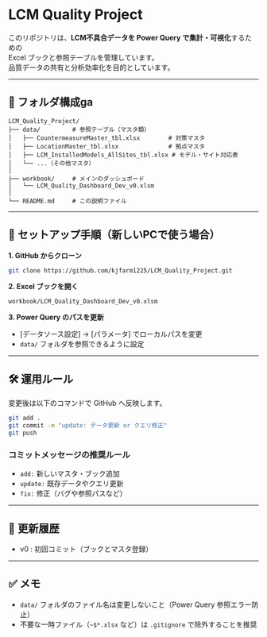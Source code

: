 # LCM Quality Project

このリポジトリは、**LCM不具合データを Power Query で集計・可視化**するための  
Excel ブックと参照テーブルを管理しています。  
品質データの共有と分析効率化を目的としています。

---

## 📂 フォルダ構成ga

```plaintext
LCM_Quality_Project/
├── data/         # 参照テーブル（マスタ類）
│   ├── CountermeasureMaster_tbl.xlsx        # 対策マスタ
│   ├── LocationMaster_tbl.xlsx              # 拠点マスタ
│   ├── LCM_InstalledModels_AllSites_tbl.xlsx # モデル・サイト対応表
│   └── ...（その他マスタ）
│
├── workbook/     # メインのダッシュボード
│   └── LCM_Quality_Dashboard_Dev_v0.xlsm
│
└── README.md     # この説明ファイル
```

---

## 🚀 セットアップ手順（新しいPCで使う場合）

**1. GitHub からクローン**

```bash
git clone https://github.com/kjfarm1225/LCM_Quality_Project.git
```

**2. Excel ブックを開く**

```plaintext
workbook/LCM_Quality_Dashboard_Dev_v0.xlsm
```

**3. Power Query のパスを更新**

- [データソース設定] → [パラメータ] でローカルパスを変更  
- `data/` フォルダを参照できるように設定

---

## 🛠 運用ルール

変更後は以下のコマンドで GitHub へ反映します。

```bash
git add .
git commit -m "update: データ更新 or クエリ修正"
git push
```

### コミットメッセージの推奨ルール

- `add:` 新しいマスタ・ブック追加  
- `update:` 既存データやクエリ更新  
- `fix:` 修正（バグや参照パスなど）

---

## 📜 更新履歴

- v0 : 初回コミット（ブックとマスタ登録）

---

## ✅ メモ

- `data/` フォルダのファイル名は変更しないこと（Power Query 参照エラー防止）
- 不要な一時ファイル（`~$*.xlsx` など）は `.gitignore` で除外することを推奨